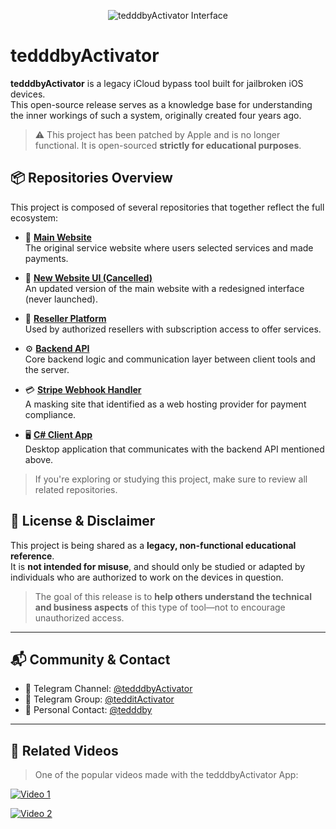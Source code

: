 <p align="center">
  <img src="https://i.imgur.com/bdPxVgQ.png" alt="tedddbyActivator Interface" />
</p>

# tedddbyActivator

**tedddbyActivator** is a legacy iCloud bypass tool built for jailbroken iOS devices.  
This open-source release serves as a knowledge base for understanding the inner workings of such a system, originally created four years ago.

> ⚠️ This project has been patched by Apple and is no longer functional. It is open-sourced **strictly for educational purposes**.

## 📦 Repositories Overview

This project is composed of several repositories that together reflect the full ecosystem:

- 🔧 **[Main Website](https://github.com/tedddby/tedddbyActivator-SiteRoot-Source)**  
  The original service website where users selected services and made payments.

- 🎨 **[New Website UI (Cancelled)](https://github.com/tedddby/teddit.pro)**  
  An updated version of the main website with a redesigned interface (never launched).

- 🔁 **[Reseller Platform](https://github.com/tedddby/tedddbyActivator-ResellSite-Source)**  
  Used by authorized resellers with subscription access to offer services.

- ⚙️ **[Backend API](https://github.com/tedddby/tedddbyActivator-API-Source)**  
  Core backend logic and communication layer between client tools and the server.

- 💳 **[Stripe Webhook Handler](https://github.com/tedddby/tedddbyActivator-PEXISTORE-Source)**  
  A masking site that identified as a web hosting provider for payment compliance.

- 🖥️ **[C# Client App](https://github.com/tedddby/tedddbyActivator-Client-App/)**  
  Desktop application that communicates with the backend API mentioned above.

> If you're exploring or studying this project, make sure to review all related repositories.

## 📜 License & Disclaimer

This project is being shared as a **legacy, non-functional educational reference**.  
It is **not intended for misuse**, and should only be studied or adapted by individuals who are authorized to work on the devices in question.

> The goal of this release is to **help others understand the technical and business aspects** of this type of tool—not to encourage unauthorized access.

---

## 📬 Community & Contact

- 📢 Telegram Channel: [@tedddbyActivator](https://t.me/tedddbyActivator)  
- 💬 Telegram Group: [@tedditActivator](https://t.me/tedditActivator)  
- 👤 Personal Contact: [@tedddby](https://t.me/tedddby)

---

## 🎥 Related Videos

> One of the popular videos made with the tedddbyActivator App:

[![Video 1](https://img.youtube.com/vi/au5tAawFahc/0.jpg)](https://www.youtube.com/watch?v=au5tAawFahc&t=2s)

[![Video 2](https://img.youtube.com/vi/aivXm3-AqSY/0.jpg)](https://www.youtube.com/watch?v=aivXm3-AqSY)
